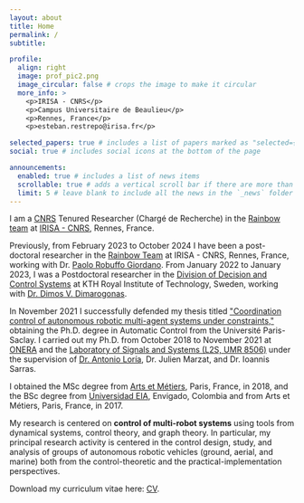 ```yaml
---
layout: about
title: Home
permalink: /
subtitle: 

profile:
  align: right
  image: prof_pic2.png
  image_circular: false # crops the image to make it circular
  more_info: >
    <p>IRISA - CNRS</p>
    <p>Campus Universitaire de Beaulieu</p>
    <p>Rennes, France</p>
    <p>esteban.restrepo@irisa.fr</p>

selected_papers: true # includes a list of papers marked as "selected={true}"
social: true # includes social icons at the bottom of the page

announcements:
  enabled: true # includes a list of news items
  scrollable: true # adds a vertical scroll bar if there are more than 3 news items
  limit: 5 # leave blank to include all the news in the `_news` folder
---
```


I am a [CNRS](https://www.cnrs.fr/en) Tenured Researcher (Chargé de Recherche) in the [Rainbow team](https://team.inria.fr/rainbow/) at [IRISA - CNRS](https://www.irisa.fr/en), Rennes, France.

Previously, from February 2023 to October 2024 I have been a post-doctoral researcher in the [Rainbow Team](https://team.inria.fr/rainbow/) at IRISA - CNRS, Rennes, France, working with Dr. [Paolo Robuffo Giordano](https://team.inria.fr/rainbow/team/prg/). From January 2022 to January 2023, I was a Postdoctoral researcher in the [Division of Decision and Control Systems](https://www.kth.se/is/dcs/division-of-decision-and-control-systems-1.788078) at KTH Royal Institute of Technology, Sweden, working with [Dr. Dimos V. Dimarogonas](https://people.kth.se/~dimos/). 

In November 2021 I successfully defended my thesis titled ["Coordination control of autonomous robotic multi-agent systems under constraints,"](https://theses.hal.science/tel-03537341) obtaining the Ph.D. degree in Automatic Control from the Université Paris-Saclay.
I carried out my Ph.D. from October 2018 to November 2021 at [ONERA](https://www.onera.fr/en) and the [Laboratory of Signals and Systems (L2S, UMR 8506)](https://l2s.centralesupelec.fr/en/) under the supervision of [Dr. Antonio Loría](https://l2s.centralesupelec.fr/en/u/loria-antonio/), Dr. Julien Marzat, and Dr. Ioannis Sarras.

I obtained the MSc degree from [Arts et Métiers](https://artsetmetiers.fr/en), Paris, France, in 2018, and the BSc degree from [Universidad EIA](https://www.eia.edu.co/#), Envigado, Colombia and from Arts et Métiers, Paris, France, in 2017.

My research is centered on **control of multi-robot systems** using tools from dynamical systems, control theory, and graph theory. In particular, my principal research activity is centered in the control design, study, and analysis of groups of autonomous robotic vehicles (ground, aerial, and marine) both from the control-theoretic and the practical-implementation perspectives.

Download my curriculum vitae here: [CV](/cv).
